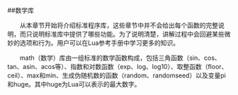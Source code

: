 ##数学库

&emsp;&emsp;从本章节开始将介绍标准程序库，这些章节中并不会给出每个函数的完整说明，而只说明标准库中提供了哪些功能。为了说明清楚，讲解过程中会回避某些微妙的选项和行为。用户可以在Lua参考手册中学习更多的知识。

&emsp;&emsp;math（数学）库由一组标准的数学函数构成，包括三角函数（sin、cos、tan、asin、acos等）、指数和对数函数（exp、log、log10）、取整函数（floor、ceil）、max和min、生成伪随机数的函数（random、randomseed）以及变量pi和huge。其中huge为Lua可以表示的最大数字。

&emsp;&emsp;